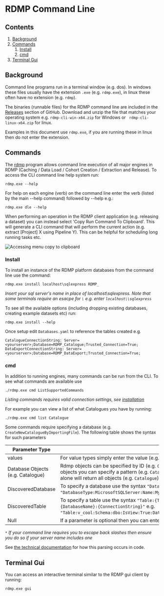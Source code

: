 # RDMP Command Line

## Contents

1. [Background](#background)
2. [Commands](#commands)
    1. [Install](#install)
    2. [cmd](#cmd)
4. [Terminal Gui](#terminal-gui)


## Background

Command line programs run in a terminal window (e.g. dos).  In windows these files usually have the extension `.exe` (e.g. `rdmp.exe`), in linux these often have no extension (e.g. `rdmp`).

The binaries (runnable files) for the RDMP command line are included in the [Releases](https://github.com/HicServices/RDMP/releases) section of GitHub.  Download and unzip the file that matches your operating system e.g. `rdmp-cli-win-x64.zip` for Windows or ` rdmp-cli-linux-x64.zip` for linux.

Examples in this document use `rdmp.exe`, if you are running these in linux then do not enter the extension.

## Commands

The [rdmp](./../../Tools/rdmp/) program allows command line execution of all major engines in RDMP (Caching / Data Load / Cohort Creation / Extraction and Release).  To access the CLI command line help system run:

```
rdmp.exe --help
```

For help on each engine (verb) on the command line enter the verb (listed by the main --help command) followed by --help e.g.:

```
rdmp.exe dle --help
```

When performing an operation in the RDMP client application (e.g. releasing a dataset) you can instead select 'Copy Run Command To Clipboard'.  This will generate a CLI command that will perform the current action (e.g. extract [Project] X using Pipeline Y).  This can be helpful for scheduling long running tasks etc.

![Accessing menu copy to clipboard](./Images/FAQ/CopyCommandToClipboard.png)

### Install

To install an instance of the RDMP platform databases from the command line use the command:

```
rdmp.exe install localhost\sqlexpress RDMP_
```
*Insert your sql server's name in place of localhost\sqlexpress.  Note that some terminals require an esacpe for `\` e.g. enter `localhost\\sqlexpress`*

To see all the available options (including dropping existing databases, creating example datasets etc) run:

```
rdmp.exe install --help
```

Once setup edit `Databases.yaml` to reference the tables created e.g.

```
CatalogueConnectionString: Server=<yourserver>;Database=RDMP_Catalogue;Trusted_Connection=True;
DataExportConnectionString: Server=<yourserver>;Database=RDMP_DataExport;Trusted_Connection=True;
```

### cmd

In addition to running engines, many commands can be run from the CLI.  To see what commands are available use

```
./rdmp.exe cmd ListSupportedCommands
```
*Listing commands requires valid connection settings, see [installation](#install)*

For example you can view a list of what Catalogues you have by running:

```
./rdmp.exe cmd list Catalogue
```

Some commands require specifying a database (e.g. `CreateNewCatalogueByImportingFile`).  The following table shows the syntax for such parameters

| Parameter Type | Syntax |
|----------|---------|
| values  | For value types simply enter the value (e.g. `8`).  If text has spaces then wrap it in double quotes e.g. `"My cool Catalogue"` |
| Database Objects (e.g. Catalogue)         |  Rdmp objects can be specified by ID (e.g. `Catalogue:2`) or by name using wild cards (e.g. `Catalogue:*bioch*`).  If a command accepts multiple objects you can specify a pattern (e.g. `Catalogue:intern*` would match all Catalogues starting with the word "intern".  Entering the Type name alone will return all objects (e.g. `Catalogue`)|
| DiscoveredDatabase  | To specify a database use the syntax `"DatabaseType:{DatabaseType}:[Name:{DatabaseName}:]{ConnectionString}"` e.g.  `"DatabaseType:MicrosoftSQLServer:Name:MyDb:Server=localhost\sqlexpress;Trusted_Connection=True;"`*|
| DiscoveredTable | To specify a table use the syntax `"Table:{TableName}:[Schema:{SchemaIfAny}:][IsView:{True/False}]:DatabaseType:{DatabaseType}:Name:{DatabaseName}:{ConnectionString}"` e.g. `"Table:v_cool:Schema:dbo:IsView:True:DatabaseType:MicrosoftSQLServer:Name:MyDb:Server=localhost\sqlexpress;Trusted_Connection=True;"`*|
| Null | If a parameter is optional then you can enter the word `Null` to ignore it |

`*` *If your command line requires you to escape back slashes then ensure you do so if your server name includes one*


See [the technical documentation](../../Rdmp.Core/CommandLine/Runners/ExecuteCommandRunner.md) for how this parsing occurs in code.

## Terminal Gui

You can access an interactive terminal similar to the RDMP gui client by running:

```
rdmp.exe gui
```

